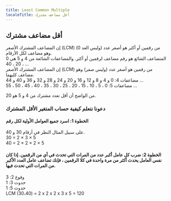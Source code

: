 ```yaml
---
title: Least Common Multiple
localeTitle: أقل مضاعف مشترك
---
```

## أقل مضاعف مشترك

إن المضاعف المشترك الأصغر (LCM) من رقمين أو أكثر هو أصغر عدد (وليس العد 0) وهو مضاعف لكل الأرقام.  
المتضاعف الشائع هو رقم مضاعف لرقمين أو أكثر. والمضاعفات الشائعة من 4 و 5 هي 0 ، 20 ، 40 ...  
إن المضاعف المشترك الأصغر (LCM) من رقمين هو أصغر عدد (وليس صفر) وهو مضاعف كليهما.  
مضاعفات 4: 0 و 4 و 8 و 12 و 16 و 20 و 24 و 28 و 32 و 36 و 40 و 44 ...  
مضاعفات 5: 0 ، 5 ، 10 ، 15 ، 20 ، 25 ، 30 ، 35 ، 40 ، 45 ، 50 ، 55 ...  

من الواضح أن أقل تعدد مشترك من 4 و 5 هو 20.

### دعونا نتعلم كيفية حساب المتغير الأقل المشترك

#### الخطوة 1: اسرد جميع العوامل الأولية لكل رقم

على سبيل المثال النظر في أرقام 30 و 40.  
30 = 2 × 3 × 5  
40 = 2 × 2 × 2 × 5  

#### الخطوة 2: ضرب كل عامل أكبر عدد من المرات التي تحدث في أي من الرقمين. إذا كان نفس العامل يحدث أكثر من مرة واحدة في كلا الرقمين ، فإنك تضاعف عامل العدد الأكبر من المرات التي تحدث فيها.  

وقوع 2: 3  
حدوث 3: 1  
حدوث 5: 1  
LCM (30،40) = 2 x 2 x 2 x 3 x 5 = 120
